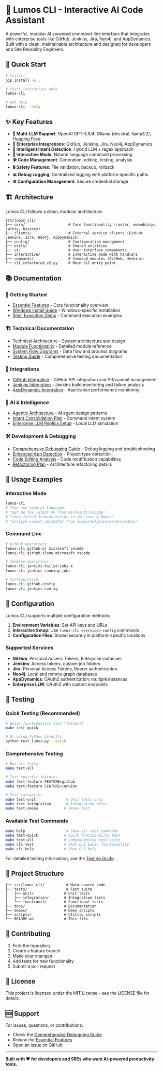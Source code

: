 # 🌟 Lumos CLI - Interactive AI Code Assistant

A powerful, modular AI-powered command-line interface that integrates with enterprise tools like GitHub, Jenkins, Jira, Neo4j, and AppDynamics. Built with a clean, maintainable architecture and designed for developers and Site Reliability Engineers.

## 🚀 Quick Start

```bash
# Install
pip install -e .

# Start interactive mode
lumos-cli

# Get help
lumos-cli --help
```

## ✨ Key Features

- **🤖 Multi-LLM Support**: OpenAI GPT-3.5/4, Ollama (devstral, llama3.2), Hugging Face
- **🔗 Enterprise Integrations**: GitHub, Jenkins, Jira, Neo4j, AppDynamics
- **🧠 Intelligent Intent Detection**: Hybrid LLM + regex approach
- **💬 Interactive Mode**: Natural language command processing
- **🛠️ Code Management**: Generation, editing, testing, analysis
- **🔒 Safety Features**: File validation, backup, rollback
- **📊 Debug Logging**: Centralized logging with platform-specific paths
- **⚙️ Configuration Management**: Secure credential storage

## 🏗️ Architecture

Lumos CLI follows a clean, modular architecture:

```
src/lumos_cli/
├── core/                    # Core functionality (router, embeddings, safety, history)
├── clients/                 # External service clients (GitHub, Jenkins, Jira, Neo4j, AppDynamics)
├── config/                  # Configuration management
├── utils/                   # Shared utilities
├── ui/                      # User interface components
├── interactive/             # Interactive mode with handlers
├── commands/                # Command modules (GitHub, Jenkins)
└── cli_refactored_v2.py     # Main CLI entry point
```

## 📚 Documentation

### 🚀 Getting Started
- [Essential Features](docs/ESSENTIAL_FEATURES.md) - Core functionality overview
- [Windows Install Guide](docs/WINDOWS_INSTALL_GUIDE.md) - Windows-specific installation
- [Shell Execution Demo](docs/SHELL_EXECUTION_DEMO.md) - Command execution examples

### 🏗️ Technical Documentation
- [Technical Architecture](docs/TECHNICAL_ARCHITECTURE.md) - System architecture and design
- [Module Functionality](docs/MODULE_FUNCTIONALITY.md) - Detailed module reference
- [System Flow Diagrams](docs/SYSTEM_FLOW_DIAGRAMS.md) - Data flow and process diagrams
- [Testing Guide](docs/TESTING_GUIDE.md) - Comprehensive testing documentation

### 🔧 Integrations
- [GitHub Integration](docs/GITHUB_INTEGRATION.md) - GitHub API integration and PR/commit management
- [Jenkins Integration](docs/JENKINS_INTEGRATION.md) - Jenkins build monitoring and failure analysis
- [AppDynamics Integration](docs/APPDYNAMICS_TEST_README.md) - Application performance monitoring

### 🧠 AI & Intelligence
- [Agentic Architecture](docs/AGENTIC_ARCHITECTURE.md) - AI agent design patterns
- [Intent Consolidation Plan](docs/INTENT_CONSOLIDATION_PLAN.md) - Command intent system
- [Enterprise LLM Replica Setup](docs/ENTERPRISE_LLM_REPLICA_SETUP.md) - Local LLM simulation

### 🛠️ Development & Debugging
- [Comprehensive Debugging Guide](docs/COMPREHENSIVE_DEBUGGING_GUIDE.md) - Debug logging and troubleshooting
- [Enhanced App Detection](docs/ENHANCED_APP_DETECTION.md) - Project type detection
- [Code Editing Analysis](docs/CODE_EDITING_ANALYSIS.md) - Code modification capabilities
- [Refactoring Plan](docs/REFACTORING_PLAN.md) - Architecture refactoring details

## 🎯 Usage Examples

### Interactive Mode
```bash
lumos-cli
# Then use natural language:
# "get me the latest PR from microsoft/vscode"
# "show failed Jenkins builds in the last 4 hours"
# "analyze commit abc123def from scimarketplace/externaldata"
```

### Command Line
```bash
# GitHub operations
lumos-cli github-pr microsoft vscode
lumos-cli github-clone microsoft vscode

# Jenkins operations
lumos-cli jenkins-failed-jobs 4
lumos-cli jenkins-running-jobs

# Configuration
lumos-cli github-config
lumos-cli jenkins-config
```

## 🔧 Configuration

Lumos CLI supports multiple configuration methods:

1. **Environment Variables**: Set API keys and URLs
2. **Interactive Setup**: Use `lumos-cli <service>-config` commands
3. **Configuration Files**: Stored securely in platform-specific locations

### Supported Services
- **GitHub**: Personal Access Tokens, Enterprise instances
- **Jenkins**: Access tokens, custom job folders
- **Jira**: Personal Access Tokens, Bearer authentication
- **Neo4j**: Local and remote graph databases
- **AppDynamics**: OAuth2 authentication, multiple instances
- **Enterprise LLM**: OAuth2 with custom endpoints

## 🧪 Testing

### Quick Testing (Recommended)
```bash
# Quick functionality test (fastest)
make test-quick

# Or using Python directly
python test_lumos.py --quick
```

### Comprehensive Testing
```bash
# Run all tests
make test-all

# Test specific features
make test-feature FEATURE=github
make test-feature FEATURE=jenkins

# Test categories
make test-unit              # Unit tests only
make test-integration       # Integration tests
make test-smoke            # Smoke test
```

### Available Test Commands
```bash
make help                   # Show all test commands
make test-quick            # Quick functionality test
make test-all              # Comprehensive test suite
make cli-test              # Test CLI basic functionality
make cli-help              # Show CLI help
```

For detailed testing information, see the [Testing Guide](docs/TESTING_GUIDE.md).

## 📁 Project Structure

```
├── src/lumos_cli/          # Main source code
├── tests/                  # Test suite
│   ├── unit/              # Unit tests
│   ├── integration/       # Integration tests
│   └── functional/        # Functional tests
├── docs/                  # Documentation
├── demos/                 # Demo scripts
├── scripts/               # Utility scripts
└── README.md              # This file
```

## 🤝 Contributing

1. Fork the repository
2. Create a feature branch
3. Make your changes
4. Add tests for new functionality
5. Submit a pull request

## 📄 License

This project is licensed under the MIT License - see the LICENSE file for details.

## 🆘 Support

For issues, questions, or contributions:
- Check the [Comprehensive Debugging Guide](docs/COMPREHENSIVE_DEBUGGING_GUIDE.md)
- Review the [Essential Features](docs/ESSENTIAL_FEATURES.md)
- Open an issue on GitHub

---

**Built with ❤️ for developers and SREs who want AI-powered productivity tools.**
